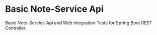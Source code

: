# Basic Note-Service Api 
   

Basic Note-Service Api and Web Integration Tests for Spring Boot REST Controller.

